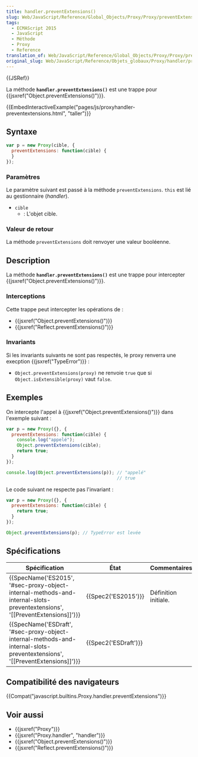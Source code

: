 ```yaml
---
title: handler.preventExtensions()
slug: Web/JavaScript/Reference/Global_Objects/Proxy/Proxy/preventExtensions
tags:
  - ECMAScript 2015
  - JavaScript
  - Méthode
  - Proxy
  - Reference
translation_of: Web/JavaScript/Reference/Global_Objects/Proxy/Proxy/preventExtensions
original_slug: Web/JavaScript/Reference/Objets_globaux/Proxy/handler/preventExtensions
---
```

{{JSRef}}

La méthode **`handler.preventExtensions()`** est une trappe pour {{jsxref("Object.preventExtensions()")}}.

{{EmbedInteractiveExample("pages/js/proxyhandler-preventextensions.html", "taller")}}

## Syntaxe

```js
var p = new Proxy(cible, {
  preventExtensions: function(cible) {
  }
});
```

### Paramètres

Le paramètre suivant est passé à la méthode `preventExtensions`. `this` est lié au gestionnaire (_handler_).

- `cible`
  - : L'objet cible.

### Valeur de retour

La méthode `preventExtensions` doit renvoyer une valeur booléenne.

## Description

La méthode **`handler.preventExtensions()`** est une trappe pour intercepter {{jsxref("Object.preventExtensions()")}}.

### Interceptions

Cette trappe peut intercepter les opérations de :

- {{jsxref("Object.preventExtensions()")}}
- {{jsxref("Reflect.preventExtensions()")}}

### Invariants

Si les invariants suivants ne sont pas respectés, le proxy renverra une execption {{jsxref("TypeError")}} :

- `Object.preventExtensions(proxy)` ne renvoie `true` que si `Object.isExtensible(proxy)` vaut `false`.

## Exemples

On intercepte l'appel à {{jsxref("Object.preventExtensions()")}} dans l'exemple suivant :

```js
var p = new Proxy({}, {
  preventExtensions: function(cible) {
    console.log("appelé");
    Object.preventExtensions(cible);
    return true;
  }
});

console.log(Object.preventExtensions(p)); // "appelé"
                                          // true
```

Le code suivant ne respecte pas l'invariant :

```js
var p = new Proxy({}, {
  preventExtensions: function(cible) {
    return true;
  }
});

Object.preventExtensions(p); // TypeError est levée
```

## Spécifications

| Spécification                                                                                                                                                        | État                         | Commentaires         |
| -------------------------------------------------------------------------------------------------------------------------------------------------------------------- | ---------------------------- | -------------------- |
| {{SpecName('ES2015', '#sec-proxy-object-internal-methods-and-internal-slots-preventextensions', '[[PreventExtensions]]')}} | {{Spec2('ES2015')}}     | Définition initiale. |
| {{SpecName('ESDraft', '#sec-proxy-object-internal-methods-and-internal-slots-preventextensions', '[[PreventExtensions]]')}} | {{Spec2('ESDraft')}} |                      |

## Compatibilité des navigateurs

{{Compat("javascript.builtins.Proxy.handler.preventExtensions")}}

## Voir aussi

- {{jsxref("Proxy")}}
- {{jsxref("Proxy.handler", "handler")}}
- {{jsxref("Object.preventExtensions()")}}
- {{jsxref("Reflect.preventExtensions()")}}
